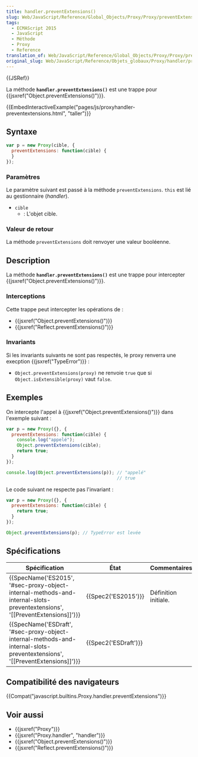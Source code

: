 ```yaml
---
title: handler.preventExtensions()
slug: Web/JavaScript/Reference/Global_Objects/Proxy/Proxy/preventExtensions
tags:
  - ECMAScript 2015
  - JavaScript
  - Méthode
  - Proxy
  - Reference
translation_of: Web/JavaScript/Reference/Global_Objects/Proxy/Proxy/preventExtensions
original_slug: Web/JavaScript/Reference/Objets_globaux/Proxy/handler/preventExtensions
---
```

{{JSRef}}

La méthode **`handler.preventExtensions()`** est une trappe pour {{jsxref("Object.preventExtensions()")}}.

{{EmbedInteractiveExample("pages/js/proxyhandler-preventextensions.html", "taller")}}

## Syntaxe

```js
var p = new Proxy(cible, {
  preventExtensions: function(cible) {
  }
});
```

### Paramètres

Le paramètre suivant est passé à la méthode `preventExtensions`. `this` est lié au gestionnaire (_handler_).

- `cible`
  - : L'objet cible.

### Valeur de retour

La méthode `preventExtensions` doit renvoyer une valeur booléenne.

## Description

La méthode **`handler.preventExtensions()`** est une trappe pour intercepter {{jsxref("Object.preventExtensions()")}}.

### Interceptions

Cette trappe peut intercepter les opérations de :

- {{jsxref("Object.preventExtensions()")}}
- {{jsxref("Reflect.preventExtensions()")}}

### Invariants

Si les invariants suivants ne sont pas respectés, le proxy renverra une execption {{jsxref("TypeError")}} :

- `Object.preventExtensions(proxy)` ne renvoie `true` que si `Object.isExtensible(proxy)` vaut `false`.

## Exemples

On intercepte l'appel à {{jsxref("Object.preventExtensions()")}} dans l'exemple suivant :

```js
var p = new Proxy({}, {
  preventExtensions: function(cible) {
    console.log("appelé");
    Object.preventExtensions(cible);
    return true;
  }
});

console.log(Object.preventExtensions(p)); // "appelé"
                                          // true
```

Le code suivant ne respecte pas l'invariant :

```js
var p = new Proxy({}, {
  preventExtensions: function(cible) {
    return true;
  }
});

Object.preventExtensions(p); // TypeError est levée
```

## Spécifications

| Spécification                                                                                                                                                        | État                         | Commentaires         |
| -------------------------------------------------------------------------------------------------------------------------------------------------------------------- | ---------------------------- | -------------------- |
| {{SpecName('ES2015', '#sec-proxy-object-internal-methods-and-internal-slots-preventextensions', '[[PreventExtensions]]')}} | {{Spec2('ES2015')}}     | Définition initiale. |
| {{SpecName('ESDraft', '#sec-proxy-object-internal-methods-and-internal-slots-preventextensions', '[[PreventExtensions]]')}} | {{Spec2('ESDraft')}} |                      |

## Compatibilité des navigateurs

{{Compat("javascript.builtins.Proxy.handler.preventExtensions")}}

## Voir aussi

- {{jsxref("Proxy")}}
- {{jsxref("Proxy.handler", "handler")}}
- {{jsxref("Object.preventExtensions()")}}
- {{jsxref("Reflect.preventExtensions()")}}
